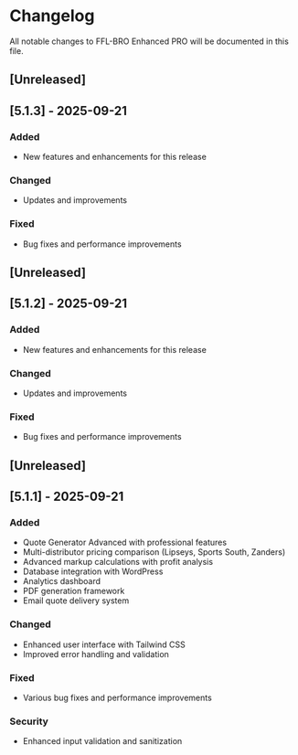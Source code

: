 # Changelog

All notable changes to FFL-BRO Enhanced PRO will be documented in this file.

## [Unreleased]

## [5.1.3] - 2025-09-21

### Added
- New features and enhancements for this release

### Changed
- Updates and improvements

### Fixed
- Bug fixes and performance improvements


## [Unreleased]

## [5.1.2] - 2025-09-21

### Added
- New features and enhancements for this release

### Changed
- Updates and improvements

### Fixed
- Bug fixes and performance improvements


## [Unreleased]

## [5.1.1] - 2025-09-21

### Added
- Quote Generator Advanced with professional features
- Multi-distributor pricing comparison (Lipseys, Sports South, Zanders)
- Advanced markup calculations with profit analysis
- Database integration with WordPress
- Analytics dashboard
- PDF generation framework
- Email quote delivery system

### Changed
- Enhanced user interface with Tailwind CSS
- Improved error handling and validation

### Fixed
- Various bug fixes and performance improvements

### Security
- Enhanced input validation and sanitization
